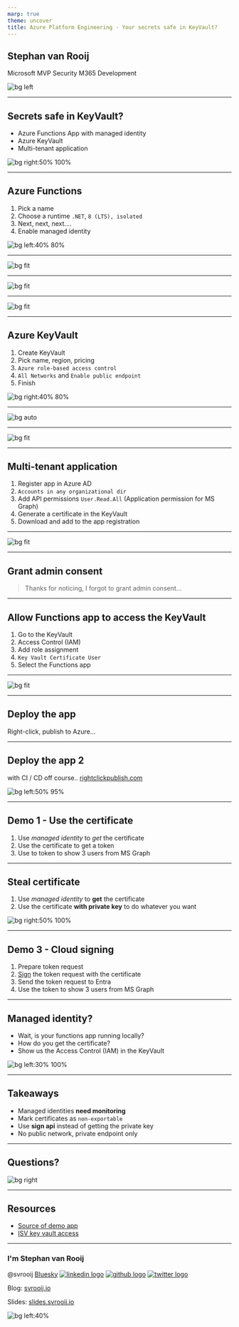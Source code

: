 ```yaml
---
marp: true
theme: uncover
title: Azure Platform Engineering - Your secrets safe in KeyVault?
---
```


## Stephan van Rooij

Microsoft MVP
Security
M365 Development

![bg left](assets/me.jpg)

---

## Secrets safe in KeyVault?

* Azure Functions App
  with managed identity
* Azure KeyVault
* Multi-tenant application

![bg right:50% 100%](assets/lego-stealing.jpeg)

---

## Azure Functions

1) Pick a name
2) Choose a runtime
  `.NET`, `8 (LTS), isolated`
3) Next, next, next....
4) Enable managed identity

![bg left:40% 80%](assets/functions.svg)

---

![bg fit](assets/functions-app.png)

---

![bg fit](assets/functions-app-identity.png)

---

![bg fit](assets/functions-app-identity-enable.png)

---

## Azure KeyVault

1) Create KeyVault
2) Pick name, region, pricing
3) `Azure role-based access control`
4) `All Networks` and
  `Enable public endpoint`
5) Finish

![bg right:40% 80%](assets/keyvault-logo.png)

---

![bg auto](assets/key-vault.png)

---

![bg fit](assets/key-vault-generate-certificate.png)

---

## Multi-tenant application

1) Register app in Azure AD
2) `Accounts in any organizational dir`
3) Add API permissions `User.Read.All`
  (Application permission for MS Graph)
4) Generate a certificate in the KeyVault
5) Download and add to the app registration

---

![bg fit](assets/entra-app-permissions.png)

---

## Grant admin consent

> Thanks for noticing, I forgot to grant admin consent...

---

## Allow Functions app to access the KeyVault

1) Go to the KeyVault
2) Access Control (IAM)
3) Add role assignment
4) `Key Vault Certificate User`
5) Select the Functions app

---

![bg fit](assets/key-vault-iam.png)

---

## Deploy the app

Right-click, publish to Azure...

---

## Deploy the app 2

with CI / CD off course..
[rightclickpublish.com](https://rightclickpublish.com/)

![bg left:50% 95%](assets/right-click-publish-ryan-hird-2019.png)

---

## Demo 1 - Use the certificate

1) Use *managed identity* to *get* the certificate
2) Use the certificate to get a token
3) Use to token to show 3 users from MS Graph

---

## Steal certificate

1) Use *managed identity* to **get** the certificate
2) Use the certificate **with private key** to do whatever you want

![bg right:50% 100%](assets/lego-stealing.jpeg)

---

## Demo 3 - Cloud signing

1) Prepare token request
2) [Sign](https://learn.microsoft.com/en-us/rest/api/keyvault/keys/sign/sign?view=rest-keyvault-keys-7.4&tabs=HTTP) the token request with the certificate
3) Send the token request to Entra
4) Use the token to show 3 users from MS Graph

---

## Managed identity?

* Wait, is your functions app running locally?
* How do you get the certificate?
* Show us the Access Control (IAM) in the KeyVault

![bg left:30% 100%](assets/lego-with-keys.jpeg)

---

## Takeaways

* Managed identities **need monitoring**
* Mark certificates as `non-exportable`
* Use **sign api** instead of getting the private key
* No public network, private endpoint only

---

## Questions?

![bg right](assets/lego-quiz.jpeg)

---

## Resources

* [Source of demo app](https://github.com/svrooij/SecureMultiTenantApp)
* [ISV key vault access](https://arsenvlad.medium.com/azure-managed-application-publisher-isv-access-to-azure-key-vault-in-managed-resource-group-in-acc38a2ef441)

---

### I'm Stephan van Rooij

@svrooij [Bluesky](https://bsky.app/profile/svrooij.bsky.social) [![linkedin logo](https://icongr.am/simple/linkedin.svg?colored=true)](https://www.linkedin.com/in/stephanvanrooij/) [![github logo](https://icongr.am/simple/github.svg?colored=true)](https://github.com/svrooij) [![twitter logo](https://icongr.am/simple/twitter.svg?colored=true)](https://twitter.com/svrooij)

Blog: [svrooij.io](https://svrooij.io)

Slides: [slides.svrooij.io](https://slides.svrooij.io/2024-11-19-ape-secure-keyvault/)

![bg left:40%](assets/me.jpg)
